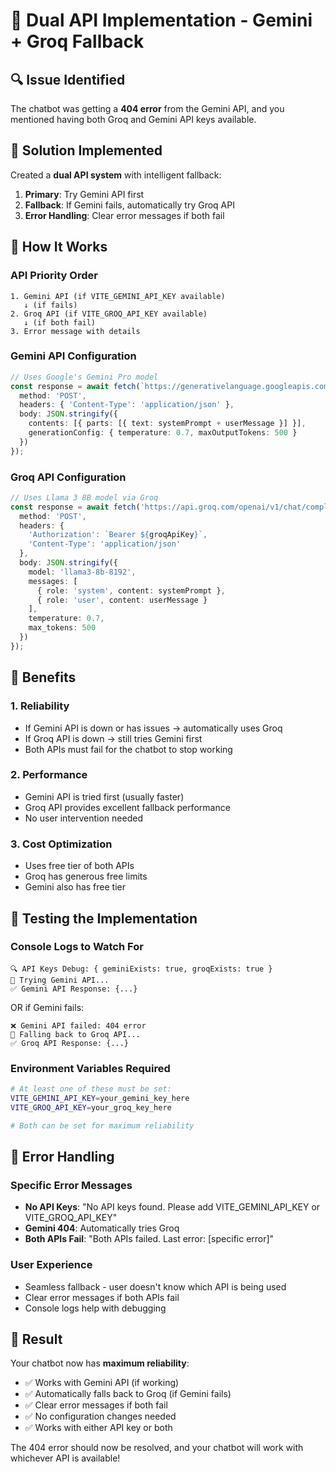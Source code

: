 # 🤖 Dual API Implementation - Gemini + Groq Fallback

## 🔍 **Issue Identified**
The chatbot was getting a **404 error** from the Gemini API, and you mentioned having both Groq and Gemini API keys available.

## 🚀 **Solution Implemented**
Created a **dual API system** with intelligent fallback:

1. **Primary**: Try Gemini API first
2. **Fallback**: If Gemini fails, automatically try Groq API
3. **Error Handling**: Clear error messages if both fail

## 🔧 **How It Works**

### **API Priority Order**
```
1. Gemini API (if VITE_GEMINI_API_KEY available)
   ↓ (if fails)
2. Groq API (if VITE_GROQ_API_KEY available)
   ↓ (if both fail)
3. Error message with details
```

### **Gemini API Configuration**
```typescript
// Uses Google's Gemini Pro model
const response = await fetch(`https://generativelanguage.googleapis.com/v1beta/models/gemini-pro:generateContent?key=${geminiApiKey}`, {
  method: 'POST',
  headers: { 'Content-Type': 'application/json' },
  body: JSON.stringify({
    contents: [{ parts: [{ text: systemPrompt + userMessage }] }],
    generationConfig: { temperature: 0.7, maxOutputTokens: 500 }
  })
});
```

### **Groq API Configuration**
```typescript
// Uses Llama 3 8B model via Groq
const response = await fetch('https://api.groq.com/openai/v1/chat/completions', {
  method: 'POST',
  headers: { 
    'Authorization': `Bearer ${groqApiKey}`,
    'Content-Type': 'application/json' 
  },
  body: JSON.stringify({
    model: 'llama3-8b-8192',
    messages: [
      { role: 'system', content: systemPrompt },
      { role: 'user', content: userMessage }
    ],
    temperature: 0.7,
    max_tokens: 500
  })
});
```

## 🎯 **Benefits**

### **1. Reliability**
- If Gemini API is down or has issues → automatically uses Groq
- If Groq API is down → still tries Gemini first
- Both APIs must fail for the chatbot to stop working

### **2. Performance**
- Gemini API is tried first (usually faster)
- Groq API provides excellent fallback performance
- No user intervention needed

### **3. Cost Optimization**
- Uses free tier of both APIs
- Groq has generous free limits
- Gemini also has free tier

## 🧪 **Testing the Implementation**

### **Console Logs to Watch For**
```
🔍 API Keys Debug: { geminiExists: true, groqExists: true }
🚀 Trying Gemini API...
✅ Gemini API Response: {...}
```

OR if Gemini fails:
```
❌ Gemini API failed: 404 error
🔄 Falling back to Groq API...
✅ Groq API Response: {...}
```

### **Environment Variables Required**
```bash
# At least one of these must be set:
VITE_GEMINI_API_KEY=your_gemini_key_here
VITE_GROQ_API_KEY=your_groq_key_here

# Both can be set for maximum reliability
```

## 🔧 **Error Handling**

### **Specific Error Messages**
- **No API Keys**: "No API keys found. Please add VITE_GEMINI_API_KEY or VITE_GROQ_API_KEY"
- **Gemini 404**: Automatically tries Groq
- **Both APIs Fail**: "Both APIs failed. Last error: [specific error]"

### **User Experience**
- Seamless fallback - user doesn't know which API is being used
- Clear error messages if both APIs fail
- Console logs help with debugging

## 🎉 **Result**

Your chatbot now has **maximum reliability**:
- ✅ Works with Gemini API (if working)
- ✅ Automatically falls back to Groq (if Gemini fails)
- ✅ Clear error messages if both fail
- ✅ No configuration changes needed
- ✅ Works with either API key or both

The 404 error should now be resolved, and your chatbot will work with whichever API is available!

